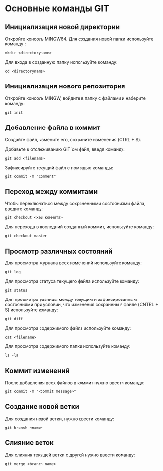 # Основные команды GIT

## Инициализация новой директории

Откройте консоль MINGW64. Для создания новой папки используйте команду :
```
mkdir <directoryname>
 ```
Для входа в созданную папку используйте команду:
```
cd <directoryname>
```

## Инициализация нового репозитория

Откройте консоль MINGW, войдите в папку с файлами и наберите команду:
```
git init
```

## Добавление файла в коммит
Создайте файл, измените его, сохраните изменения (CTRL + S). 

Добавьте к отслеживанию GIT`ом файл, введя команду:
```
git add <filename>
```

Зафиксируйте текущий файл с помощью команды:
```
git commit -m "Comment"
```

## Переход между коммитами

Чтобы переключаться между сохраненными состояниями файла, введите команду:
```
git checkout <хеш коммита>
```
Для перехода в последний созданный коммит, используйте команду:
```
git checkout master
```

## Просмотр различных состояний
Для просмотра журнала всех изменений используйте команду:
```
git log
```
Для просмотра статуса текущего файла используйте команду:
```
git status
```
Для просмотра разницы между текущим и зафиксированным состояниями при условии, что изменения сохранены в файле (CNTRL + S) используйте команду:
```
git diff
```
Для просмотра содержимого файла используйте команду:
```
cat <filename>
```
Для просмотра содержимого папки используйте команду:
```
ls -la
```
## Коммит изменений
После добавления всех файлов в коммит нужно ввести команду:
```
git commit -m "<commit message>"
 ```
 ## Создание новой ветки

Для создания новой ветки, нужно ввести команду:
```
git branch <name>
```
## Слияние веток 

Для слияния текущей ветки с другой нужно ввести команду:
``` 
git merge <branch name>
```
